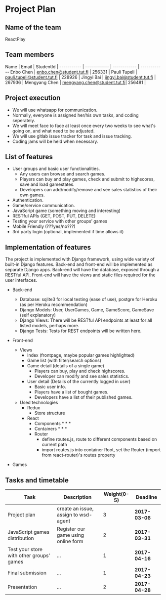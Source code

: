 # Project Plan

## Name of the team
ReactPlay

## Team members
Name | Email | StudentId | 
----------- | ------------ | ------------ | ------------
Enbo Chen | enbo.chen@student.tut.fi | 256331 |
Pauli Tupeli | pauli.tupeli@student.tut.fi | 228926 |
Jingyi Bai | jingyi.bai@student.tut.fi | 267936 |
Mengyang Chen | mengyang.chen@student.tut.fi| 256481 |

## Project execution
* We will use whatsapp for communication.
* Normally, everyone is assigned her/his own tasks, and coding seperately.
* We will meet face to face at least once every two weeks to see what's going on, and what need to be adjusted.
* We will use gitlab issue tracker for task and issue tracking.
* Coding jams will be held when necessary.

## List of features

* User groups and basic user functionalities.
    * Any users can browse and search games.
    * Players can buy and play games, check and submit to highscores, save and load gamestates.
    * Developers can add/modify/remove and see sales statistics of their own games.
* Authentication.
* Game/service communication.
* JavaScript game (something moving and interesting)
* RESTful APIs (GET, POST, PUT, DELETE)
* Testing your service with other groups’ games
* Mobile Friendly (???yes/no???)
* 3rd party login (optional, implemented if time allows it)

## Implementation of features

The project is implemented with Django framework, using wide variety of built-in Django features.
Back-end and front-end will be implemented as separate Django apps.
Back-end will have the database, exposed through a RESTful API.
Front-end will have the views and static files required for the user interfaces.

* Back-end
    * Database: sqlite3 for local testing (ease of use), postgre for Heroku (as per Heroku recommendation)
    * Django Models: User, UserGames, Game, GameScore, GameSave (self explanatory)
    * Django Views: There will be RESTful API endpoints at least for all listed models, perhaps more.
    * Django Tests: Tests for REST endpoints will be written here.

* Front-end
    * Views
        * Index (frontpage, maybe popular games highlighted)
        * Game list (with filter/search options)
        * Game detail (details of a single game)
            * Players can buy, play and check highscores.
            * Developer can modify and see sales statistics.
        * User detail (Details of the currently logged in user)
            * Basic user info.
            * Players have a list of bought games.
            * Developers have a list of their published games.
    * Used technologies
        * Redux
            * Store structure
        * React
            * Components
                * 
                * 
                * 
            * Containers
                * 
                * 
                * 
            * Router
                * define routes.js, route to different components based on current path
                * import routes.js into container Root, set the Router (import from react-router)'s routes property

* Games

## Tasks and timetable
Task | Description | Weight(0-5) | Deadline
----------- | ------------ | ------------ | ------------
Project plan | create an issue, assign to wsd-agent | 3 | **2017-03-06**
JavaScript games distribution | Register our game using online form | 2 | **2017-03-31**
Test your store with other groups’ games | ... | 1 | **2017-04-16**
Final submission | ... | 1 | **2017-04-23**
Presentation | ... | 2 | **2017-04-28**
